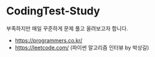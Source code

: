 # CodingTest-Study

부족하지만 매일 꾸준하게 문제 풀고 올려보고자 합니다.

- https://programmers.co.kr/
- https://leetcode.com/ (파이썬 알고리즘 인터뷰 by 박상길)
